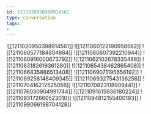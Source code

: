 ```yaml
---
id: 1211020950398914561
type: conversation
tags:
- 
---
```

![[1211020950398914561]]
![[1211060122190958592]]
![[1211060577184804864]]
![[1211060607392210944]]
![[1211060916000673792]]
![[1211062102678335488]]
![[1211063182619361280]]
![[1211065438462865408]]
![[1211066835866513408]]
![[1211069071195656192]]
![[1211069258148409345]]
![[1211069327543136256]]
![[1211070416212525056]]
![[1211070823118909441]]
![[1211076030904991744]]
![[1211091615936180224]]
![[1211093172660523010]]
![[1211094812155400193]]
![[1211099066198704128]]

